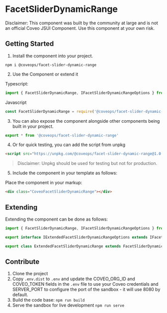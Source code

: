 # FacetSliderDynamicRange

Disclaimer: This component was built by the community at large and is not an official Coveo JSUI Component. Use this component at your own risk.

## Getting Started

1. Install the component into your project.

```
npm i @coveops/facet-slider-dynamic-range
```

2. Use the Component or extend it

Typescript:

```javascript
import { FacetSliderDynamicRange, IFacetSliderDynamicRangeOptions } from '@coveops/facet-slider-dynamic-range';
```

Javascript

```javascript
const FacetSliderDynamicRange = require('@coveops/facet-slider-dynamic-range').FacetSliderDynamicRange;
```

3. You can also expose the component alongside other components being built in your project.

```javascript
export * from '@coveops/facet-slider-dynamic-range'
```

4. Or for quick testing, you can add the script from unpkg

```html
<script src="https://unpkg.com/@coveops/facet-slider-dynamic-range@1.0.2/dist/index.min.js"></script>
```

> Disclaimer: Unpkg should be used for testing but not for production.


5. Include the component in your template as follows:

Place the component in your markup:

```html
<div class="CoveoFacetSliderDynamicRange"></div>
```

## Extending

Extending the component can be done as follows:

```javascript
import { FacetSliderDynamicRange, IFacetSliderDynamicRangeOptions } from "@coveops/facet-slider-dynamic-range";

export interface IExtendedFacetSliderDynamicRangeOptions extends IFacetSliderDynamicRangeOptions {}

export class ExtendedFacetSliderDynamicRange extends FacetSliderDynamicRange {}
```

## Contribute

1. Clone the project
2. Copy `.env.dist` to `.env` and update the COVEO_ORG_ID and COVEO_TOKEN fields in the `.env` file to use your Coveo credentials and SERVER_PORT to configure the port of the sandbox - it will use 8080 by default.
3. Build the code base: `npm run build`
4. Serve the sandbox for live development `npm run serve`
